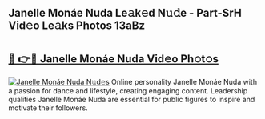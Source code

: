 ## Janelle Monáe Nuda Le𝚊k𝚎d N𝚞𝚍e - Part-SrH Vid𝚎o Le𝚊ks Photos 13aBz

# <h2><a href="http://fbftpel.evod.top/?m=Janelle+Mon%c3%a1e+Nuda">🔗 👉🔴 Janelle Monáe Nuda Vid𝚎o Ph𝚘t𝚘s</a></h2>

[![Janelle Monáe Nuda N𝚞d𝚎s](https://i.imgur.com/8V9OHl7.gif)](http://fbftpel.evod.top/?m=Janelle+Mon%c3%a1e+Nuda)
Online personality Janelle Monáe Nuda with a passion for dance and lifestyle, creating engaging content. Leadership qualities Janelle Monáe Nuda are essential for public figures to inspire and motivate their followers. 
